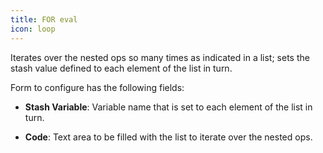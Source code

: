```yaml
---
title: FOR eval
icon: loop
---
```


Iterates over the nested ops so many times as indicated in a list; sets the stash value defined to each element of the list in turn.

Form to configure has the following fields:

- **Stash Variable**: Variable name that is set to each element of the list in turn.

- **Code**: Text area to be filled with the list to iterate over the nested ops.
